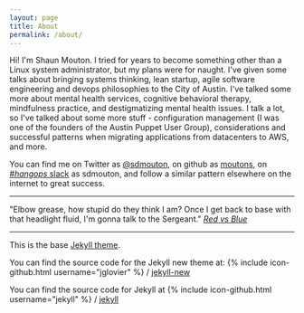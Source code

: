 ```yaml
---
layout: page
title: About
permalink: /about/
---
```


Hi! I'm Shaun Mouton. I tried for years to become something other than a Linux system administrator, but my plans were for naught. I've given some talks about bringing systems thinking, lean startup, agile software engineering and devops philosophies to the City of Austin. I've talked some more about mental health services, cognitive behavioral therapy, mindfulness practice, and destigmatizing mental health issues. I talk a lot, so I've talked about some more stuff - configuration management (I was one of the founders of the Austin Puppet User Group), considerations and successful patterns when migrating applications from datacenters to AWS, and more.

You can find me on Twitter as [@sdmouton](https://twitter.com/sdmouton), on github as [moutons](https://github.com/moutons), on [#_hangops_ slack](http://signup.hangops.com/) as sdmouton, and follow a similar pattern elsewhere on the internet to great success. 

---

"Elbow grease, how stupid do they think I am? Once I get back to base with that headlight fluid, I'm gonna talk to the Sergeant."
*[Red vs Blue](http://roostertooths.com/transcripts.php?eid=3)*

---

This is the base [Jekyll theme](http://jekyllrb.com/).

You can find the source code for the Jekyll new theme at:
{% include icon-github.html username="jglovier" %} /
[jekyll-new](https://github.com/jglovier/jekyll-new)

You can find the source code for Jekyll at
{% include icon-github.html username="jekyll" %} /
[jekyll](https://github.com/jekyll/jekyll)
